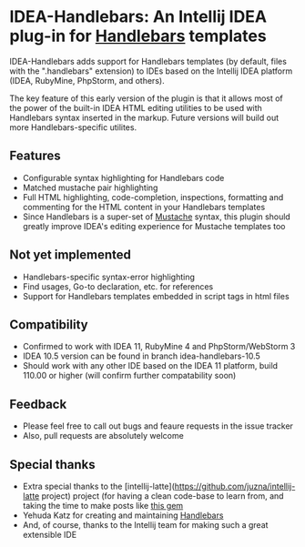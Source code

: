 # IDEA-Handlebars:  An Intellij IDEA plug-in for [Handlebars](http://handlebarsjs.com/) templates

IDEA-Handlebars adds support for Handlebars templates (by default, files with the ".handlebars" extension) to IDEs based
on the Intellij IDEA platform (IDEA, RubyMine, PhpStorm, and others).

The key feature of this early version of the plugin is that it allows most of the power of the built-in IDEA HTML
editing utilities to be used with Handlebars syntax inserted in the markup.  Future versions will build out more
Handlebars-specific utilites.

## Features
* Configurable syntax highlighting for Handlebars code
* Matched mustache pair highlighting
* Full HTML highlighting, code-completion, inspections, formatting and commenting for the HTML content in your Handlebars templates
* Since Handlebars is a super-set of [Mustache](http://mustache.github.com/) syntax, this plugin should greatly improve IDEA's editing experience for Mustache templates too

## Not yet implemented
* Handlebars-specific syntax-error highlighting
* Find usages, Go-to declaration, etc. for references
* Support for Handlebars templates embedded in script tags in html files

## Compatibility
* Confirmed to work with IDEA 11, RubyMine 4 and PhpStorm/WebStorm 3
* IDEA 10.5 version can be found in branch idea-handlebars-10.5
* Should work with any other IDE based on the IDEA 11 platform, build 110.00 or higher (will confirm further compatability soon)

## Feedback
* Please feel free to call out bugs and feaure requests in the issue tracker
* Also, pull requests are absolutely welcome

## Special thanks
* Extra special thanks to the [intellij-latte](https://github.com/juzna/intellij-latte project) project
(for having a clean code-base to learn from, and taking the time to make posts like [this gem](http://devnet.jetbrains.net/message/5450284?tstart=0)
* Yehuda Katz for creating and maintaining [Handlebars](http://handlebarsjs.com/)
* And, of course, thanks to the Intellij team for making such a great extensible IDE